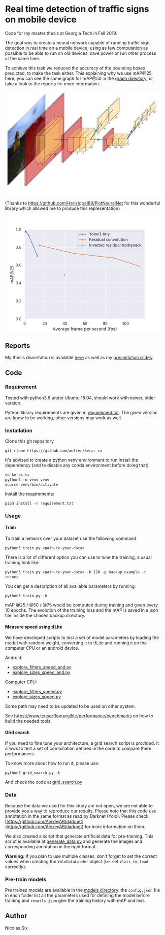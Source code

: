 # Real time detection of traffic signs on mobile device

Code for my master thesis at Georgia Tech in Fall 2019.

The goal was to create a neural network capable of running traffic sign detection
in real time on a mobile device, using as few computation as possible to be able
to run on old devices, save power or run other process at the same time.

To achieve this task we reduced the accuracy of the bounding boxes predicted,
to make the task either. This explaining why we use mAP@25 here, you can see the
same graph for mAP@50 in the [graph directory](./graphs), or take a look to the reports
for more information. 

![my architecture proposed](PlotNeuralNet/my_project/my_arch.png)

(Thanks to https://github.com/HarisIqbal88/PlotNeuralNet for this wonderful library which
allowed me to produce this representation)

![Evolution of the mAP@25 with the fps](graphs/map_at_25_fps_models.png)

## Reports

My thesis dissertation is available [here](reports/dissertation/thesis.pdf)
as well as my [presentation slides](reports/presentation/presentation_1.pdf).

## Code

### Requirement

Tested with python3.6 under Ubuntu 18.04, should work with newer, older version.

Python library requirements are given in [requirement.txt](./requirement.txt). The given
version are know to be working, other versions may work as well.

### Installation

Clone this git repository

    git clone https://github.com/anliec/keras-cv
   

It's advised to create a python venv environment to run install the dependency (and to disable any
conda environment before doing that) 

    cd keras-cv
    python3 -m venv venv
    source venv/bin/activate

Install the requirements:

    pip3 install -r requirement.txt

### Usage

#### Train

To train a network over your dataset use the following command

    python3 train.py <path-to-your-data>
    
There is a lot of different option you can use to tune the training, a usual training look like:

    python3 train.py <path-to-your-data> -b 128 -p backup_example -t resnet
    
You can get a description of all available parameters by running:

    python3 train.py -h
    
mAP @25 / @50 / @75 would be computed during training and given every 10 epochs.
The evolution of the training loss and the mAP is saved in a json file inside the chosen
backup directory.

#### Measure speed using tfLite

We have developed scripts to test a set of model parameters by loading the model with random weight,
converting it to tfLite and running it on the computer CPU or an android device.

Android:

 - [explore_filters_speed_and.py](explore_filters_speed_and.py)
 - [explore_sizes_speed_and.py](explore_sizes_speed_and.py)
 
Computer CPU:

 - [explore_filters_speed.py](explore_filters_speed.py)
 - [explore_sizes_speed.py](explore_sizes_speed.py)

Some path may need to be updated to be used on other system.

See https://www.tensorflow.org/lite/performance/benchmarks on how to build the needed tools.

#### Grid search

If you need to fine tune your architecture, a grid search script is provided. It allows to
test a set of combination defined in the code to compare there performances.

To know more about how to run it, please use:

    python3 grid_search.py -h
    
And check the code at [grid_search.py](./grid_search.py)

### Data

Because the data we used for this study are not open, we are not able to provide you a
way to reproduce our results. Please note that this code use annotation in the same format
as read by Darknet (Yolo). Please check 
[https://github.com/AlexeyAB/darknet](https://github.com/AlexeyAB/darknet) for more information
on them.

We also created a script that generate artificial data for pre-training. This script is
available at [generate_data.py](generate_data.py) and generate the images and corresponding
annotation in the right format.

**Warning:** If you plan to use multiple classes, don't forget to set the correct values
when creating the `YoloDataLoader` object (i.e. set `class_to_load` correctly). 

### Pre-train models

Pre trained models are available in the [models directory](./models). the `config.json` file
in each folder list all the parameters used for defining the model before training and
`resutls.json` give the training history with mAP and loss.

## Author

Nicolas Six





